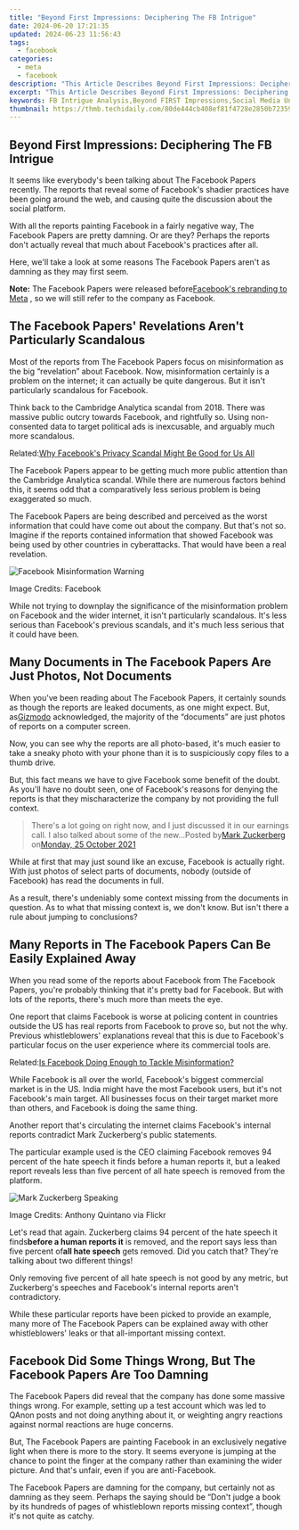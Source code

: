 ```yaml
---
title: "Beyond First Impressions: Deciphering The FB Intrigue"
date: 2024-06-20 17:21:35
updated: 2024-06-23 11:56:43
tags:
  - facebook
categories:
  - meta
  - facebook
description: "This Article Describes Beyond First Impressions: Deciphering The FB Intrigue"
excerpt: "This Article Describes Beyond First Impressions: Deciphering The FB Intrigue"
keywords: FB Intrigue Analysis,Beyond FIRST Impressions,Social Media Understanding,First Impressions Insight,Deciphering Online Interactions,Unveiling Facebook Mysteries,Social Platforms Curiosity
thumbnail: https://thmb.techidaily.com/80de444cb408ef81f4728e2850b723591d8016d7f4cd61445fe263111407c51f.jpg
---
```


## Beyond First Impressions: Deciphering The FB Intrigue

 It seems like everybody's been talking about The Facebook Papers recently. The reports that reveal some of Facebook's shadier practices have been going around the web, and causing quite the discussion about the social platform.

 With all the reports painting Facebook in a fairly negative way, The Facebook Papers are pretty damning. Or are they? Perhaps the reports don't actually reveal that much about Facebook's practices after all.

 Here, we'll take a look at some reasons The Facebook Papers aren't as damning as they may first seem.

**Note:** The Facebook Papers were released before[Facebook's rebranding to Meta](https://www.makeuseof.com/facebook-announced-meta-its-new-brand/) , so we will still refer to the company as Facebook.

## The Facebook Papers' Revelations Aren't Particularly Scandalous

 Most of the reports from The Facebook Papers focus on misinformation as the big “revelation” about Facebook. Now, misinformation certainly is a problem on the internet; it can actually be quite dangerous. But it isn't particularly scandalous for Facebook.

 Think back to the Cambridge Analytica scandal from 2018\. There was massive public outcry towards Facebook, and rightfully so. Using non-consented data to target political ads is inexcusable, and arguably much more scandalous.

 Related:[Why Facebook's Privacy Scandal Might Be Good for Us All](https://www.makeuseof.com/tag/facebook-privacy-scandal-good/)

 The Facebook Papers appear to be getting much more public attention than the Cambridge Analytica scandal. While there are numerous factors behind this, it seems odd that a comparatively less serious problem is being exaggerated so much.

 The Facebook Papers are being described and perceived as the worst information that could have come out about the company. But that's not so. Imagine if the reports contained information that showed Facebook was being used by other countries in cyberattacks. That would have been a real revelation.

![Facebook Misinformation Warning](https://static1.makeuseofimages.com/wordpress/wp-content/uploads/2021/10/Facebook-Misinformation-Warning.jpg)

 Image Credits: Facebook

 While not trying to downplay the significance of the misinformation problem on Facebook and the wider internet, it isn't particularly scandalous. It's less serious than Facebook's previous scandals, and it's much less serious that it could have been.

## Many Documents in The Facebook Papers Are Just Photos, Not Documents

 When you've been reading about The Facebook Papers, it certainly sounds as though the reports are leaked documents, as one might expect. But, as[Gizmodo](https://gizmodo.com/hey-kid-wanna-see-some-leaked-facebook-docs-1847936740) acknowledged, the majority of the “documents” are just photos of reports on a computer screen.

 Now, you can see why the reports are all photo-based, it's much easier to take a sneaky photo with your phone than it is to suspiciously copy files to a thumb drive.

 But, this fact means we have to give Facebook some benefit of the doubt. As you'll have no doubt seen, one of Facebook's reasons for denying the reports is that they mischaracterize the company by not providing the full context.

> There's a lot going on right now, and I just discussed it in our earnings call. I also talked about some of the new...Posted by[Mark Zuckerberg](https://www.facebook.com/zuck) on[Monday, 25 October 2021](https://www.facebook.com/zuck/posts/10114017541176911)

 While at first that may just sound like an excuse, Facebook is actually right. With just photos of select parts of documents, nobody (outside of Facebook) has read the documents in full.

 As a result, there's undeniably some context missing from the documents in question. As to what that missing context is, we don't know. But isn't there a rule about jumping to conclusions?

## Many Reports in The Facebook Papers Can Be Easily Explained Away

 When you read some of the reports about Facebook from The Facebook Papers, you're probably thinking that it's pretty bad for Facebook. But with lots of the reports, there's much more than meets the eye.

 One report that claims Facebook is worse at policing content in countries outside the US has real reports from Facebook to prove so, but not the why. Previous whistleblowers' explanations reveal that this is due to Facebook's particular focus on the user experience where its commercial tools are.

 Related:[Is Facebook Doing Enough to Tackle Misinformation?](https://www.makeuseof.com/is-facebook-doing-enough-misinformation/)

 While Facebook is all over the world, Facebook's biggest commercial market is in the US. India might have the most Facebook users, but it's not Facebook's main target. All businesses focus on their target market more than others, and Facebook is doing the same thing.

 Another report that's circulating the internet claims Facebook's internal reports contradict Mark Zuckerberg's public statements.

 The particular example used is the CEO claiming Facebook removes 94 percent of the hate speech it finds before a human reports it, but a leaked report reveals less than five percent of all hate speech is removed from the platform.

![Mark Zuckerberg Speaking](https://static1.makeuseofimages.com/wordpress/wp-content/uploads/2021/10/Mark-Zuckerberg-Speaking.jpg)

 Image Credits: Anthony Quintano via Flickr

 Let's read that again. Zuckerberg claims 94 percent of the hate speech it finds**before a human reports it** is removed, and the report says less than five percent of**all hate speech** gets removed. Did you catch that? They're talking about two different things!

 Only removing five percent of all hate speech is not good by any metric, but Zuckerberg's speeches and Facebook's internal reports aren't contradictory.

 While these particular reports have been picked to provide an example, many more of The Facebook Papers can be explained away with other whistleblowers' leaks or that all-important missing context.

## Facebook Did Some Things Wrong, But The Facebook Papers Are Too Damning

 The Facebook Papers did reveal that the company has done some massive things wrong. For example, setting up a test account which was led to QAnon posts and not doing anything about it, or weighting angry reactions against normal reactions are huge concerns.

 But, The Facebook Papers are painting Facebook in an exclusively negative light when there is more to the story. It seems everyone is jumping at the chance to point the finger at the company rather than examining the wider picture. And that's unfair, even if you are anti-Facebook.

 The Facebook Papers are damning for the company, but certainly not as damning as they seem. Perhaps the saying should be “Don't judge a book by its hundreds of pages of whistleblown reports missing context”, though it's not quite as catchy.


<ins class="adsbygoogle"
     style="display:block"
     data-ad-format="autorelaxed"
     data-ad-client="ca-pub-7571918770474297"
     data-ad-slot="1223367746"></ins>



<ins class="adsbygoogle"
     style="display:block"
     data-ad-client="ca-pub-7571918770474297"
     data-ad-slot="8358498916"
     data-ad-format="auto"
     data-full-width-responsive="true"></ins>
